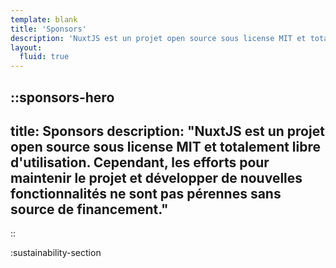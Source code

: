 ```yaml
---
template: blank
title: 'Sponsors'
description: 'NuxtJS est un projet open source sous license MIT et totalement libre d'utilisation.'
layout:
  fluid: true
---
```


::sponsors-hero
---
title: Sponsors
description: "NuxtJS est un projet open source sous license MIT et totalement libre d'utilisation. Cependant, les efforts pour maintenir le projet et développer de nouvelles fonctionnalités ne sont pas pérennes sans source de financement."
---
::

:sustainability-section
